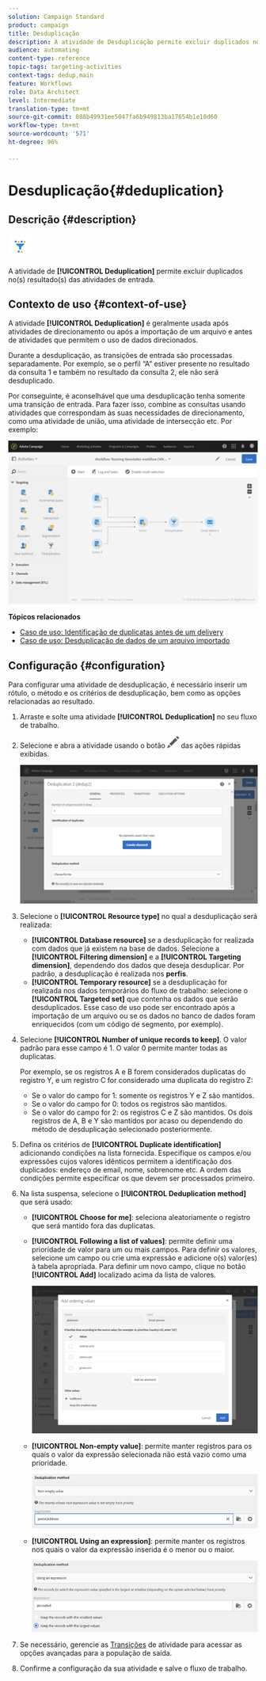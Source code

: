 ```yaml
---
solution: Campaign Standard
product: campaign
title: Desduplicação
description: A atividade de Desduplicação permite excluir duplicados no(s) resultado(s) das atividades de entrada.
audience: automating
content-type: reference
topic-tags: targeting-activities
context-tags: dedup,main
feature: Workflows
role: Data Architect
level: Intermediate
translation-type: tm+mt
source-git-commit: 088b49931ee5047fa6b949813ba17654b1e10d60
workflow-type: tm+mt
source-wordcount: '571'
ht-degree: 96%

---
```



# Desduplicação{#deduplication}

## Descrição {#description}

![](assets/deduplication.png)

A atividade de **[!UICONTROL Deduplication]** permite excluir duplicados no(s) resultado(s) das atividades de entrada.

## Contexto de uso {#context-of-use}

A atividade **[!UICONTROL Deduplication]** é geralmente usada após atividades de direcionamento ou após a importação de um arquivo e antes de atividades que permitem o uso de dados direcionados.

Durante a desduplicação, as transições de entrada são processadas separadamente. Por exemplo, se o perfil “A” estiver presente no resultado da consulta 1 e também no resultado da consulta 2, ele não será desduplicado.

Por conseguinte, é aconselhável que uma desduplicação tenha somente uma transição de entrada. Para fazer isso, combine as consultas usando atividades que correspondam às suas necessidades de direcionamento, como uma atividade de união, uma atividade de intersecção etc. Por exemplo:

![](assets/dedup_bonnepratique.png)

**Tópicos relacionados**

* [Caso de uso: Identificação de duplicatas antes de um delivery](../../automating/using/identifying-duplicated-before-delivery.md)
* [Caso de uso: Desduplicação de dados de um arquivo importado](../../automating/using/deduplicating-data-imported-file.md)

## Configuração {#configuration}

Para configurar uma atividade de desduplicação, é necessário inserir um rótulo, o método e os critérios de desduplicação, bem como as opções relacionadas ao resultado.

1. Arraste e solte uma atividade **[!UICONTROL Deduplication]** no seu fluxo de trabalho.
1. Selecione e abra a atividade usando o botão ![](assets/edit_darkgrey-24px.png) das ações rápidas exibidas.

   ![](assets/deduplication_1.png)

1. Selecione o **[!UICONTROL Resource type]** no qual a desduplicação será realizada:

   * **[!UICONTROL Database resource]** se a desduplicação for realizada com dados que já existem na base de dados. Selecione a **[!UICONTROL Filtering dimension]** e a **[!UICONTROL Targeting dimension]**, dependendo dos dados que deseja desduplicar. Por padrão, a desduplicação é realizada nos **perfis**.
   * **[!UICONTROL Temporary resource]** se a desduplicação for realizada nos dados temporários do fluxo de trabalho: selecione o **[!UICONTROL Targeted set]** que contenha os dados que serão desduplicados. Esse caso de uso pode ser encontrado após a importação de um arquivo ou se os dados no banco de dados foram enriquecidos (com um código de segmento, por exemplo).

1. Selecione **[!UICONTROL Number of unique records to keep]**. O valor padrão para esse campo é 1. O valor 0 permite manter todas as duplicatas.

   Por exemplo, se os registros A e B forem considerados duplicatas do registro Y, e um registro C for considerado uma duplicata do registro Z:

   * Se o valor do campo for 1: somente os registros Y e Z são mantidos.
   * Se o valor do campo for 0: todos os registros são mantidos.
   * Se o valor do campo for 2: os registros C e Z são mantidos. Os dois registros de A, B e Y são mantidos por acaso ou dependendo do método de desduplicação selecionado posteriormente.

1. Defina os critérios de **[!UICONTROL Duplicate identification]** adicionando condições na lista fornecida. Especifique os campos e/ou expressões cujos valores idênticos permitem a identificação dos duplicados: endereço de email, nome, sobrenome etc. A ordem das condições permite especificar os que devem ser processados primeiro.
1. Na lista suspensa, selecione o **[!UICONTROL Deduplication method]** que será usado:

   * **[!UICONTROL Choose for me]**: seleciona aleatoriamente o registro que será mantido fora das duplicatas.
   * **[!UICONTROL Following a list of values]**: permite definir uma prioridade de valor para um ou mais campos. Para definir os valores, selecione um campo ou crie uma expressão e adicione o(s) valor(es) à tabela apropriada. Para definir um novo campo, clique no botão **[!UICONTROL Add]** localizado acima da lista de valores.

      ![](assets/deduplication_2.png)

   * **[!UICONTROL Non-empty value]**: permite manter registros para os quais o valor da expressão selecionada não está vazio como uma prioridade.

      ![](assets/deduplication_3.png)

   * **[!UICONTROL Using an expression]**: permite manter os registros nos quais o valor da expressão inserida é o menor ou o maior.

      ![](assets/deduplication_4.png)

1. Se necessário, gerencie as [Transições](../../automating/using/activity-properties.md) de atividade para acessar as opções avançadas para a população de saída.
1. Confirme a configuração da sua atividade e salve o fluxo de trabalho.
